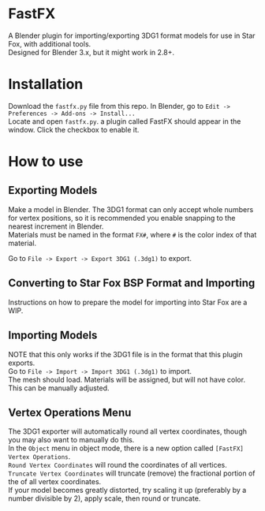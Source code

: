# FastFX
A Blender plugin for importing/exporting 3DG1 format models for use in Star Fox, with additional tools.  
Designed for Blender 3.x, but it might work in 2.8+.  

# Installation

Download the ``fastfx.py`` file from this repo. In Blender, go to ``Edit -> Preferences -> Add-ons -> Install...``  
Locate and open ``fastfx.py``. a plugin called FastFX should appear in the window. Click the checkbox to enable it.  

# How to use

## Exporting Models
Make a model in Blender. The 3DG1 format can only accept whole numbers for vertex positions, so it is recommended you enable snapping to the nearest increment in Blender.  
Materials must be named in the format ``FX#``, where ``#`` is the color index of that material.  
  
Go to ``File -> Export -> Export 3DG1 (.3dg1)`` to export.  

## Converting to Star Fox BSP Format and Importing
Instructions on how to prepare the model for importing into Star Fox are a WIP.  

## Importing Models
NOTE that this only works if the 3DG1 file is in the format that this plugin exports.  
Go to ``File -> Import -> Import 3DG1 (.3dg1)`` to import.  
The mesh should load. Materials will be assigned, but will not have color. This can be manually adjusted.  

## Vertex Operations Menu
The 3DG1 exporter will automatically round all vertex coordinates, though you may also want to manually do this.  
In the ``Object`` menu in object mode, there is a new option called ``[FastFX] Vertex Operations``.  
``Round Vertex Coordinates`` will round the coordinates of all vertices.  
``Truncate Vertex Coordinates`` will truncate (remove) the fractional portion of the of all vertex coordinates.  
If your model becomes greatly distorted, try scaling it up (preferably by a number divisible by 2), apply scale, then round or truncate.  
